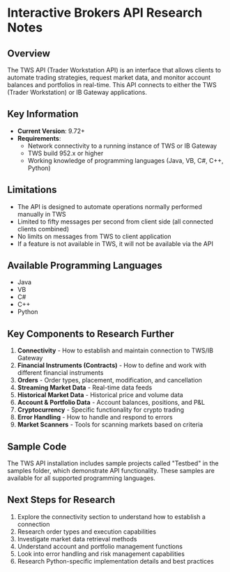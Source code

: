 # Interactive Brokers API Research Notes

## Overview
The TWS API (Trader Workstation API) is an interface that allows clients to automate trading strategies, request market data, and monitor account balances and portfolios in real-time. This API connects to either the TWS (Trader Workstation) or IB Gateway applications.

## Key Information
- **Current Version**: 9.72+
- **Requirements**: 
  - Network connectivity to a running instance of TWS or IB Gateway
  - TWS build 952.x or higher
  - Working knowledge of programming languages (Java, VB, C#, C++, Python)

## Limitations
- The API is designed to automate operations normally performed manually in TWS
- Limited to fifty messages per second from client side (all connected clients combined)
- No limits on messages from TWS to client application
- If a feature is not available in TWS, it will not be available via the API

## Available Programming Languages
- Java
- VB
- C#
- C++
- Python

## Key Components to Research Further
1. **Connectivity** - How to establish and maintain connection to TWS/IB Gateway
2. **Financial Instruments (Contracts)** - How to define and work with different financial instruments
3. **Orders** - Order types, placement, modification, and cancellation
4. **Streaming Market Data** - Real-time data feeds
5. **Historical Market Data** - Historical price and volume data
6. **Account & Portfolio Data** - Account balances, positions, and P&L
7. **Cryptocurrency** - Specific functionality for crypto trading
8. **Error Handling** - How to handle and respond to errors
9. **Market Scanners** - Tools for scanning markets based on criteria

## Sample Code
The TWS API installation includes sample projects called "Testbed" in the samples folder, which demonstrate API functionality. These samples are available for all supported programming languages.

## Next Steps for Research
1. Explore the connectivity section to understand how to establish a connection
2. Research order types and execution capabilities
3. Investigate market data retrieval methods
4. Understand account and portfolio management functions
5. Look into error handling and risk management capabilities
6. Research Python-specific implementation details and best practices
